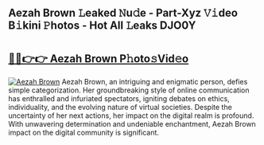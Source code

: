 ## Aezah Brown 𝙻eaked 𝙽u𝚍e - Part-Xyz 𝚅𝚒deo B𝚒kini 𝙿hotos - Hot All 𝙻eaks DJO0Y

# <h2><a href="http://ld0j0h6.urlbe.top/?page=Aezah+Brown">🔗🔗👉👉 Aezah Brown P𝚑oto𝚜Vid𝚎o</a></h2>

[![Aezah Brown](https://i.imgur.com/eBuTRDB.gif)](http://ld0j0h6.urlbe.top/?page=Aezah+Brown)
Aezah Brown, an intriguing and enigmatic person, defies simple categorization. Her groundbreaking style of online communication has enthralled and infuriated spectators, igniting debates on ethics, individuality, and the evolving nature of virtual societies. Despite the uncertainty of her next actions, her impact on the digital realm is profound. With unwavering determination and undeniable enchantment, Aezah Brown impact on the digital community is significant.
